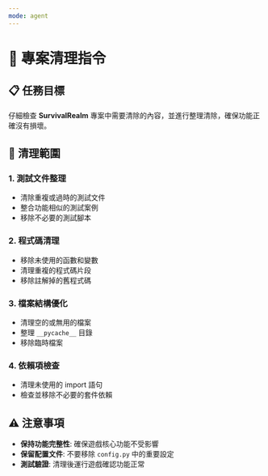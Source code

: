 ```yaml
---
mode: agent
---
```

# 🧹 專案清理指令

## 📋 任務目標

仔細檢查 **SurvivalRealm** 專案中需要清除的內容，並進行整理清除，確保功能正確沒有損壞。

## 🎯 清理範圍

### 1. 測試文件整理
- 清除重複或過時的測試文件
- 整合功能相似的測試案例
- 移除不必要的測試腳本

### 2. 程式碼清理
- 移除未使用的函數和變數
- 清理重複的程式碼片段
- 移除註解掉的舊程式碼

### 3. 檔案結構優化
- 清理空的或無用的檔案
- 整理 `__pycache__` 目錄
- 移除臨時檔案

### 4. 依賴項檢查
- 清理未使用的 import 語句
- 檢查並移除不必要的套件依賴

## ⚠️ 注意事項

- **保持功能完整性**: 確保遊戲核心功能不受影響
- **保留配置文件**: 不要移除 `config.py` 中的重要設定
- **測試驗證**: 清理後運行遊戲確認功能正常
